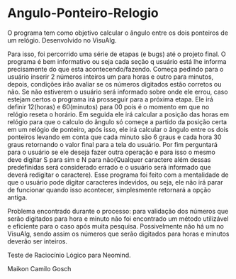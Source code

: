 # Angulo-Ponteiro-Relogio
  O programa tem como objetivo calcular o ângulo entre os dois ponteiros de um relógio. Desenvolvido no VisuAlg.

  Para isso, foi percorrido uma série de etapas (e bugs) até o projeto final. O programa é bem informativo ou seja cada seção q usuário está lhe informa precisamente do que esta acontecendo/fazendo. Começa pedindo para o usuário inserir 2 números inteiros um para horas e outro para minutos, depois, condições irão avaliar se os números digitados estão corretos ou não. Se não estiverem o usuário será informado sobre onde ele errou, caso estejam certos o programa irá prosseguir para a próxima etapa. Ele irá definir 12(horas) e 60(minutos) para 00 pois é o momento em que no relógio reseta o horário. Em seguida ele irá calcular a posição das horas em relógio para que o calculo do ângulo só começe a partido da posição certa em um relógio de ponteiro, após isso, ele irá calcular o ângulo entre os dois ponteiros levando em conta que cada minuto são 6 graus e cada hora 30 graus retornando o valor final para a tela do usuário. Por fim perguntará para o usuário se ele deseja fazer outra operação e para isso o mesmo deve digitar S para sim e N para não(Qualquer caractere além dessas predefinidas será considerado errado e o usuário será informado que deverá redigitar o caractere).
  Esse programa foi feito com a mentalidade de que o usuário pode digitar caracteres indevidos, ou seja, ele não irá parar de funcionar quando isso acontecer, simplesmente retornará a opção antiga.
  
Problema encontrado durante o processo: para validação dos números que serão digitados para hora e minuto não foi encontrado um método utilizável e eficiente para o caso após muita pesquisa. Possivelmente não há um no VisuAlg, sendo assim os números que serão digitados para horas e minutos deverão ser inteiros.   
  
Teste de Raciocínio Lógico para Neomind.

Maikon Camilo Gosch
